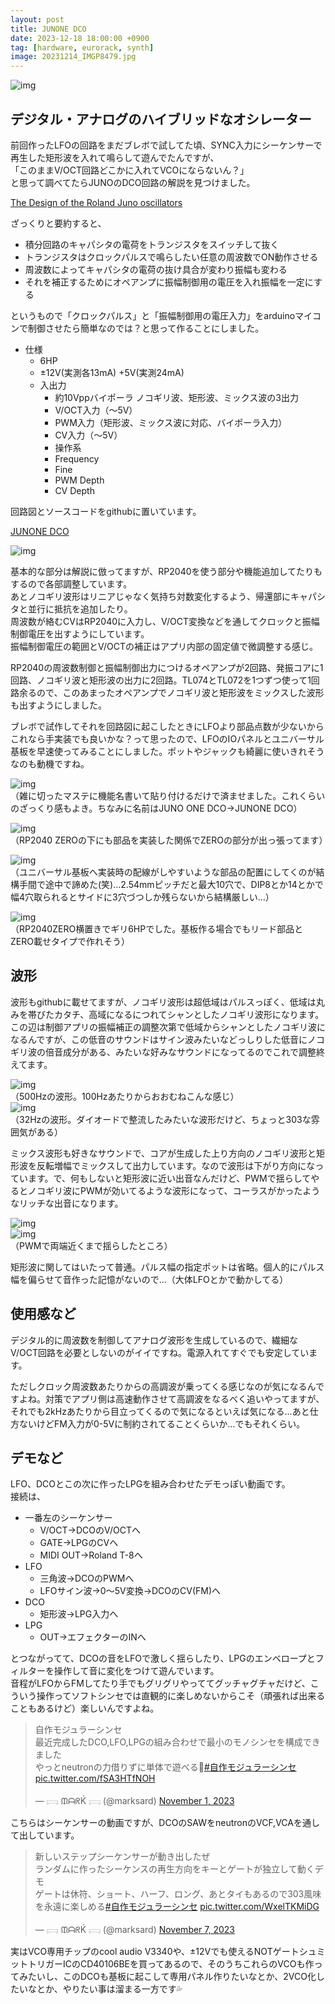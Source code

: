```yaml
---
layout: post
title: JUNONE DCO
date: 2023-12-18 18:00:00 +0900
tag: [hardware, eurorack, synth]
image: 20231214_IMGP8479.jpg
---
```


![img](/assets/photos/20231214_IMGP8479.jpg)  

## デジタル・アナログのハイブリッドなオシレーター

前回作ったLFOの回路をまだブレボで試してた頃、SYNC入力にシーケンサーで再生した矩形波を入れて鳴らして遊んでたんですが、  
「このままV/OCT回路どこかに入れてVCOにならないん？」  
と思って調べてたらJUNOのDCO回路の解説を見つけました。  

[The Design of the Roland Juno oscillators](https://blog.thea.codes/the-design-of-the-juno-dco/)

ざっくりと要約すると、
* 積分回路のキャパシタの電荷をトランジスタをスイッチして抜く
* トランジスタはクロックパルスで鳴らしたい任意の周波数でON動作させる
* 周波数によってキャパシタの電荷の抜け具合が変わり振幅も変わる
* それを補正するためにオペアンプに振幅制御用の電圧を入れ振幅を一定にする

というもので「クロックパルス」と「振幅制御用の電圧入力」をarduinoマイコンで制御させたら簡単なのでは？と思って作ることにしました。  

* 仕様
    * 6HP
    * ±12V(実測各13mA) +5V(実測24mA)
    * 入出力
 	    * 約10Vppバイポーラ ノコギリ波、矩形波、ミックス波の3出力
 	    * V/OCT入力（～5V）
 	    * PWM入力（矩形波、ミックス波に対応、バイポーラ入力）
 	    * CV入力（～5V）
	    * 操作系
	    * Frequency
	    * Fine
	    * PWM Depth
	    * CV Depth

回路図とソースコードをgithubに置いています。  

[JUNONE DCO](https://github.com/marksard/JunoneDCO)  

![img](https://raw.githubusercontent.com/marksard/JunoneDCO/main/_data/JUNONE%20DCO%20Schematic%20rev1.0.0.png)  

基本的な部分は解説に倣ってますが、RP2040を使う部分や機能追加してたりもするので各部調整しています。  
あとノコギリ波形はリニアじゃなく気持ち対数変化するよう、帰還部にキャパシタと並行に抵抗を追加したり。  
周波数が絡むCVはRP2040に入力し、V/OCT変換などを通してクロックと振幅制御電圧を出すようにしています。  
振幅制御電圧の範囲とV/OCTの補正はアプリ内部の固定値で微調整する感じ。  

RP2040の周波数制御と振幅制御出力につけるオペアンプが2回路、発振コアに1回路、ノコギリ波と矩形波の出力に2回路。TL074とTL072を1つずつ使って1回路余るので、このあまったオペアンプでノコギリ波と矩形波をミックスした波形も出すようにしました。  

ブレボで試作してそれを回路図に起こしたときにLFOより部品点数が少ないからこれなら手実装でも良いかな？って思ったので、LFOのIOパネルとユニバーサル基板を早速使ってみることにしました。ポットやジャックも綺麗に使いきれそうなのも動機ですね。  

![img](/assets/photos/20231214_IMGP8479.jpg)  
（雑に切ったマステに機能名書いて貼り付けるだけで済ませました。これくらいのざっくり感もよき。ちなみに名前はJUNO ONE DCO→JUNONE DCO）  

![img](/assets/photos/20231214_IMGP8489.jpg)  
（RP2040 ZEROの下にも部品を実装した関係でZEROの部分が出っ張ってます）  

![img](/assets/photos/20231214_IMGP8484.jpg)  
（ユニバーサル基板へ実装時の配線がしやすいような部品の配置にしてくのが結構手間で途中で諦めた(笑)…2.54mmピッチだと最大10穴で、DIP8とか14とかで幅4穴取られるとサイドに3穴づつしか残らないから結構厳しい…）  

![img](/assets/photos/20231214_IMGP8485.jpg)  
（RP2040ZERO横置きでギリ6HPでした。基板作る場合でもリード部品とZERO載せタイプで作れそう）  

## 波形

波形もgithubに載せてますが、ノコギリ波形は超低域はパルスっぽく、低域は丸みを帯びたカタチ、高域になるにつれてシャンとしたノコギリ波形になります。この辺は制御アプリの振幅補正の調整次第で低域からシャンとしたノコギリ波になるんですが、この低音のサウンドはサイン波みたいなどっしりした低音にノコギリ波の倍音成分がある、みたいな好みなサウンドになってるのでこれで調整終えてます。  

![img](https://raw.githubusercontent.com/marksard/JunoneDCO/main/_data/junondco_wave_saw.png)  
（500Hzの波形。100Hzあたりからおおむねこんな感じ）  
![img](https://raw.githubusercontent.com/marksard/JunoneDCO/main/_data/junondco_wave_saw_low.png)  
（32Hzの波形。ダイオードで整流したみたいな波形だけど、ちょっと303な雰囲気がある）  

ミックス波形も好きなサウンドで、コアが生成した上り方向のノコギリ波形と矩形波を反転増幅でミックスして出力しています。なので波形は下がり方向になっています。で、何もしないと矩形波に近い出音なんだけど、PWMで揺らしてやるとノコギリ波にPWMが効いてるような波形になって、コーラスがかったようなリッチな出音になります。  

![img](https://raw.githubusercontent.com/marksard/JunoneDCO/main/_data/junondco_wave_mix.png)  
![img](https://raw.githubusercontent.com/marksard/JunoneDCO/main/_data/junondco_wave_mix_pwm.png)  
（PWMで両端近くまで揺らしたところ）

矩形波に関してはいたって普通。パルス幅の指定ポットは省略。個人的にパルス幅を偏らせて音作った記憶がないので…（大体LFOとかで動かしてる）  

## 使用感など

デジタル的に周波数を制御してアナログ波形を生成しているので、繊細なV/OCT回路を必要としないのがイイですね。電源入れてすぐでも安定しています。

ただしクロック周波数あたりからの高調波が乗ってくる感じなのが気になるんですよね。対策でアプリ側は高速動作させて高調波をなるべく追いやってますが、それでも2kHzあたりから目立ってくるので気になるといえば気になる…あと仕方ないけどFM入力が0-5Vに制約されてることくらいか…でもそれくらい。  

## デモなど

LFO、DCOとこの次に作ったLPGを組み合わせたデモっぽい動画です。  
接続は、

* 一番左のシーケンサー
    * V/OCT→DCOのV/OCTへ
    * GATE→LPGのCVへ
    * MIDI OUT→Roland T-8へ
* LFO
    * 三角波→DCOのPWMへ
    * LFOサイン波→0～5V変換→DCOのCV(FM)へ
* DCO
    * 矩形波→LPG入力へ
* LPG
    * OUT→エフェクターのINへ

とつながってて、DCOの音をLFOで激しく揺らしたり、LPGのエンベロープとフィルターを操作して音に変化をつけて遊んでいます。  
音程がLFOからFMしてたり手でもグリグリやっててグッチャグチャだけど、こういう操作ってソフトシンセでは直観的に楽しめないからこそ（頑張れば出来ることもあるけど）楽しいんですよね。  

<blockquote class="twitter-tweet" data-media-max-width="560"><p lang="ja" dir="ltr">自作モジュラーシンセ<br>最近完成したDCO,LFO,LPGの組み合わせで最小のモノシンセを構成できました<br>やっとneutronの力借りずに単体で遊べる💪<a href="https://twitter.com/hashtag/%E8%87%AA%E4%BD%9C%E3%83%A2%E3%82%B8%E3%83%A5%E3%83%A9%E3%83%BC%E3%82%B7%E3%83%B3%E3%82%BB?src=hash&amp;ref_src=twsrc%5Etfw">#自作モジュラーシンセ</a> <a href="https://t.co/fSA3HTfNOH">pic.twitter.com/fSA3HTfNOH</a></p>&mdash; 𓊬 ᙢᗩᖇḰ 𓊬 (@marksard) <a href="https://twitter.com/marksard/status/1719661214513705019?ref_src=twsrc%5Etfw">November 1, 2023</a></blockquote> <script async src="https://platform.twitter.com/widgets.js" charset="utf-8"></script>


こちらはシーケンサーの動画ですが、DCOのSAWをneutronのVCF,VCAを通して出しています。  

<blockquote class="twitter-tweet" data-media-max-width="560"><p lang="ja" dir="ltr">新しいステップシーケンサーが動き出したぜ<br>ランダムに作ったシーケンスの再生方向をキーとゲートが独立して動くデモ<br>ゲートは休符、ショート、ハーフ、ロング、あとタイもあるので303風味を永遠に楽しめる<a href="https://twitter.com/hashtag/%E8%87%AA%E4%BD%9C%E3%83%A2%E3%82%B8%E3%83%A5%E3%83%A9%E3%83%BC%E3%82%B7%E3%83%B3%E3%82%BB?src=hash&amp;ref_src=twsrc%5Etfw">#自作モジュラーシンセ</a> <a href="https://t.co/WxelTKMiDG">pic.twitter.com/WxelTKMiDG</a></p>&mdash; 𓊬 ᙢᗩᖇḰ 𓊬 (@marksard) <a href="https://twitter.com/marksard/status/1721734634357289273?ref_src=twsrc%5Etfw">November 7, 2023</a></blockquote> <script async src="https://platform.twitter.com/widgets.js" charset="utf-8"></script>


実はVCO専用チップのcool audio V3340や、±12Vでも使えるNOTゲートシュミットトリガーICのCD40106BEを買ってあるので、そのうちこれらのVCOも作ってみたいし、このDCOも基板に起こして専用パネル作りたいなとか、2VCO化したいなとか、やりたい事は溜まる一方です💦  
